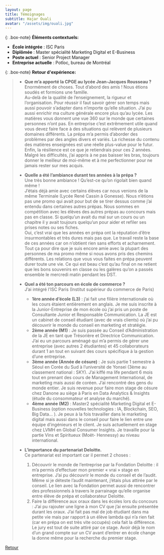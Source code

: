 ```yaml
---
layout: page
title: Témoignages
subtitle: Hajar Ouali
avatar: "/assets/img/ouali.jpg"
---
```


{: .box-note}
**Éléments contextuels:** 

- **École intégrée** : ISC Paris
- **Diplômée** : Master spécialité Marketing Digital et E-Business
- **Poste actuel** : Senior Project Manager
- **Entreprise actuelle** : Potloc, bureau de Montréal


{: .box-note}
**Retour d'expérience:** 

>- **Que m’a apporté la CPGE au lycée Jean-Jacques Rousseau ?**   
>Enormément de choses. Tout d’abord des amis ! Nous étions soudés et formions une famille.   
>Au-delà de la qualité de l’enseignement, la rigueur et l’organisation. Pour réussir il faut savoir gérer son temps mais aussi pouvoir s’adapter dans n’importe qu’elle situation. J’ai pu aussi enrichir ma culture générale encore plus qu’au lycée. Les matières vous donnent une vue 360 sur le monde que certaines personnes n’ont pas. En entreprise c’est extrêmement utile quand vous devez faire face à des situations qui relèvent de plusieurs domaines différents. La prépa m’a permis d’aborder des problèmes par des angles divers et variés. La richesse du contenu des matières enseignées est une réelle plus-value pour le futur. Enfin, la résilience est ce que je retiendrais pour ces 2 années. Malgré les difficultés, j’ai appris à ne pas baisser les bras, toujours donner le meilleur de moi-même et à me perfectionner pour ne jamais rester sur mes acquis.
>
>- **Quelle a été l’ambiance durant tes années à la prépa ?**   
> Une très bonne ambiance ! Qu’est-ce qu’on rigolait bien quand même !   
>J’étais déjà amie avec certains élèves car nous venions de la même Terminale (Lycée René Cassin à Gonesse). Nous n’étions pas une promo qui avait pour but de se tirer dessus comme j’ai entendu dans certaines autres prépas. Nous sommes en compétition avec les élèves des autres prépas au concours mais pas en classe. Si quelqu’un avait du mal sur un cours ou un chapitre il y avait toujours quelqu’un pour aider et refiler ses prises notes ou ses fiches.   
>Oui, c’est vrai que les années en prépa ont la réputation d’être insurmontables et très dures mais pas que. Le travail reste la base de ces années car on n’obtient rien sans efforts et acharnement. Tout ça pour dire que je suis encore amie avec la plupart des personnes de ma promo même si nous avons pris des chemins différents. Les relations que vous vous faites en prépa peuvent durer toute une vie. Ce qui est beau c’est qu’au final on ne retient que les bons souvenirs en classe ou les galères qu’on a passés ensemble le mercredi matin pendant les DST.
>
>- **Quel a été ton parcours en école de commerce ?**   
>J’ai intégré l’ISC Paris (Institut supérieur du commerce de Paris)   
>   - **1ère année d’école (L3)** : j’ai fait une filière internationale où les cours étaient entièrement en anglais. Je me suis inscrite à la Junior-Entreprise de mon école où j’ai pris un poste de Consultante Junior et Responsable Communication. La JE est un cabinet de conseil étudiant (avec de vrais clients) où j’ai pu découvrir le monde du conseil en marketing et stratégie.
>   - **2ème année (M1)** : Je suis passée au Conseil d’Administration de la JE en tant que Trésorière et Directrice Communication. J’ai eu un parcours aménagé qui m’a permis de gérer une entreprise (avec autres 2 étudiantes) et 45 collaborateurs durant 1 an tout en suivant des cours spécifique à la gestion d’une entreprise.
>   - **3ème année (Année de césure)** : Je suis partie 1 semestre à Séoul en Corée du Sud à l’université de Yonsei (3ème au classement national : SKY). J’ai kiffé ma life pendant 6 mois tout en prenant des cours de Management International, de marketing mais aussi de coréen. J’ai rencontré des gens du monde entier. Je suis revenue pour faire mon stage de césure chez Danone au siège à Paris en Data Analytics & Insights (étude du consommateur et analyse du marché).
>   - **4ème année (M2)** : Master2 spécialité Marketing Digital et E-Business (option nouvelles technologies : IA, Blockchain, SEO, Big Data… ). Je peux à la fois travailler dans le marketing digital mais aussi dans le conseil pour faire le lien entre une équipe d’ingénieurs et le client. Je suis actuellement en stage chez LVMH en Global Consumer Insights. Je travaille pour la partie Vins et Spiritueux (Moët- Hennessy) au niveau international.
>
>- **L’importance du partenariat Deloitte.**   
>Ce partenariat est important car il permet 2 choses :
>   1. Découvrir le monde de l’entreprise par la Fondation Deloitte : il m’a permis d’effectuer mon premier « vrai » stage en entreprise. J’ai pu découvrir le monde du conseil et de l’audit. Même si je déteste l’audit maintenant, j’étais plus attirée par le conseil. Le lien avec la Fondation permet aussi de rencontrer des professionnels à travers le parrainage qu’elle organise entre élève de prépa et collaborateur Deloitte.
>   2. Faire la différence aux oraux dans les écoles lors du concours : J’ai pu rajouter une ligne à mon CV que j’ai ensuite présentée durant les oraux. J’ai fait pas mal de job étudiant dans ma petite vie mais par rapport à un élève lambda qui n’a rien fait (car en prépa on est très vite occupés) cela fait la différence. Le jury est tout de suite attiré par ce stage. Avoir déjà le nom d’un grand compte sur un CV avant d’entrer en école change la donne même pour la recherche du premier stage.

[Retour](/temoignages)
